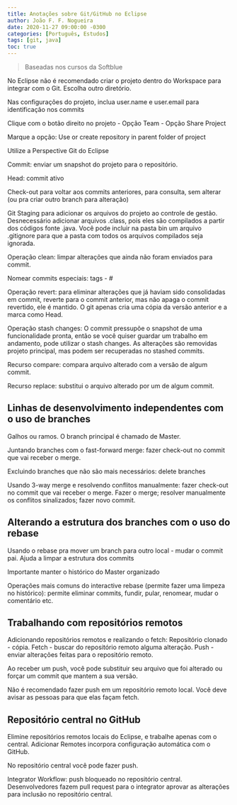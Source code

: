 ```yaml
---
title: Anotações sobre Git/GitHub no Eclipse
author: João F. F. Nogueira
date: 2020-11-27 09:00:00 -0300
categories: [Português, Estudos]
tags: [git, java]
toc: true
---
```


> Baseadas nos cursos da Softblue

No Eclipse não é recomendado criar o projeto dentro do Workspace para integrar com o Git. Escolha outro diretório.

Nas configurações do projeto, inclua user.name e user.email para identificação nos commits

Clique com o botão direito no projeto - Opção Team - Opção Share Project

Marque a opção: Use or create repository in parent folder of project

Utilize a Perspective Git do Eclipse

Commit: enviar um snapshot do projeto para o repositório.

Head: commit ativo

Check-out para voltar aos commits anteriores, para consulta, sem alterar (ou pra criar outro branch para alteração)

Git Staging para adicionar os arquivos do projeto ao controle de gestão. Desnecessário adicionar arquivos .class, pois eles são compilados a partir dos códigos fonte .java. Você pode incluir na pasta bin um arquivo .gitignore para que a pasta com todos os arquivos compilados seja ignorada.

Operação clean: limpar alterações que ainda não foram enviados para commit.

Nomear commits especiais: tags - #

Operação revert: para eliminar alterações que já haviam sido consolidadas em commit, reverte para o commit anterior, mas não apaga o commit revertido, ele é mantido. O git apenas cria uma cópia da versão anterior e a marca como Head.

Operação stash changes: O commit pressupõe o snapshot de uma funcionalidade pronta, então se você quiser guardar um trabalho em andamento, pode utilizar o stash changes. As alterações são removidas projeto principal, mas podem ser recuperadas no stashed commits.

Recurso compare: compara arquivo alterado com a versão de algum commit.

Recurso replace: substitui o arquivo alterado por um de algum commit.

## Linhas de desenvolvimento independentes com o uso de branches

Galhos ou ramos. O branch principal é chamado de Master.

Juntando branches com o fast-forward merge: fazer check-out no commit que vai receber o merge.

Excluindo branches que não são mais necessários: delete branches

Usando 3-way merge e resolvendo conflitos manualmente: fazer check-out no commit que vai receber o merge. Fazer o merge; resolver manualmente os conflitos sinalizados; fazer novo commit.

## Alterando a estrutura dos branches com o uso do rebase

Usando o rebase pra mover um branch para outro local - mudar o commit pai. Ajuda a limpar a estrutura dos commits

Importante manter o histórico do Master organizado

Operações mais comuns do interactive rebase (permite fazer uma limpeza no histórico): permite eliminar commits, fundir, pular, renomear, mudar o comentário etc.

## Trabalhando com repositórios remotos

Adicionando repositórios remotos e realizando o fetch: Repositório clonado - cópia. Fetch - buscar do repositório remoto alguma alteração. Push - enviar alterações feitas para o repositório remoto.

Ao receber um push, você pode substituir seu arquivo que foi alterado ou forçar um commit que mantem a sua versão.

Não é recomendado fazer push em um repositório remoto local. Você deve avisar as pessoas para que elas façam fetch.

## Repositório central no GitHub

Elimine repositórios remotos locais do Eclipse, e trabalhe apenas com o central. Adicionar Remotes incorpora configuração automática com o GitHub.

No repositório central você pode fazer push.

Integrator Workflow: push bloqueado no repositório central. Desenvolvedores fazem pull request para o integrator aprovar as alterações para inclusão no repositório central.